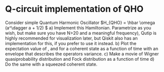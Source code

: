 # Q-circuit implementation of QHO
 
Consider simple Quantum Harmonic Oscillator  $H_{QHO} = \hbar \omega (a^\dagger a + 1/2) $
a) Implement this Hamiltonian. Parametrize as you wish, but make sure you have N>20 and a
meaningful frequency), Qutip is highly recommended for visualization later, but Qiskit also has
an implementation for this, if you prefer to use it instead.
b) Plot the expectation value of , and for a coherent state as a function of time with an envelope
that describes the operators variance.
c) Make a movie of Wigner quasiprobability distribution and Fock distribution as a function of
time
d) Do the same with a squeezed coherent state. 
